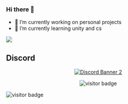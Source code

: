 ### Hi there 👋

- 🔭 I’m currently working on personal projects
- 🌱 I’m currently learning unity and cs

<img src="https://github-readme-stats.vercel.app/api?username=Criz-595&theme=radical&show_icons=true&hide_border=true">

## Discord

<p align='center'>
  <a href="https://discord.gg/Ecy6WpEZsD"><img align="center" src="https://discordapp.com/api/guilds/782646778347388959/widget.png?style=banner2" alt="Discord Banner 2"/></a>
</p>
  
<p align='center'>
  <img src="https://visitor-badge.glitch.me/badge?page_id=Criz-595" alt="visitor badge"/>
</p>

![visitor badge](https://visitor-badge.glitch.me/badge?page_id=Criz-595.visitor-badge)
